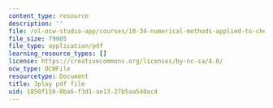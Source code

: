 ```yaml
---
content_type: resource
description: ''
file: /ol-ocw-studio-app/courses/10-34-numerical-methods-applied-to-chemical-engineering-fall-2015/1850f15b0ba6f3d1ae1327b5aa540ac4_muFAQx5dUdU.pdf
file_size: 79905
file_type: application/pdf
learning_resource_types: []
license: https://creativecommons.org/licenses/by-nc-sa/4.0/
ocw_type: OCWFile
resourcetype: Document
title: 3play pdf file
uid: 1850f15b-0ba6-f3d1-ae13-27b5aa540ac4
---
```

